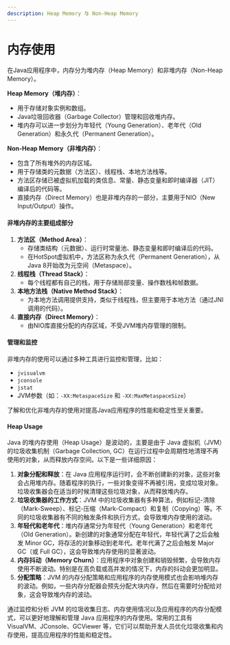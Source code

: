 ```yaml
---
description: Heap Memory 与 Non-Heap Memory
---
```


# 内存使用

在Java应用程序中，内存分为堆内存（Heap Memory）和非堆内存（Non-Heap Memory）。

**Heap Memory（堆内存）**：

* 用于存储对象实例和数组。
* Java垃圾回收器（Garbage Collector）管理和回收堆内存。
* 堆内存可以进一步划分为年轻代（Young Generation）、老年代（Old Generation）和永久代（Permanent Generation）。

**Non-Heap Memory（非堆内存）**：

* 包含了所有堆外的内存区域。
* 用于存储类的元数据（方法区）、线程栈、本地方法栈等。
* 方法区存储已被虚拟机加载的类信息、常量、静态变量和即时编译器（JIT）编译后的代码等。
* 直接内存（Direct Memory）也是非堆内存的一部分，主要用于NIO（New Input/Output）操作。

#### 非堆内存的主要组成部分

1. **方法区（Method Area）**：
   * 存储类结构（元数据）、运行时常量池、静态变量和即时编译后的代码。
   * 在HotSpot虚拟机中，方法区称为永久代（Permanent Generation），从Java 8开始改为元空间（Metaspace）。
2. **线程栈（Thread Stack）**：
   * 每个线程都有自己的栈，用于存储局部变量、操作数栈和帧数据。
3. **本地方法栈（Native Method Stack）**：
   * 为本地方法调用提供支持，类似于线程栈，但主要用于本地方法（通过JNI调用的代码）。
4. **直接内存（Direct Memory）**：
   * 由NIO库直接分配的内存区域，不受JVM堆内存管理的限制。

#### 管理和监控

非堆内存的使用可以通过多种工具进行监控和管理，比如：

* `jvisualvm`
* `jconsole`
* `jstat`
* JVM参数（如：`-XX:MetaspaceSize` 和 `-XX:MaxMetaspaceSize`）

了解和优化非堆内存的使用对提高Java应用程序的性能和稳定性至关重要。

#### Heap Usage

Java 的堆内存使用（Heap Usage）是波动的，主要是由于 Java 虚拟机（JVM）的垃圾收集机制（Garbage Collection, GC）在运行过程中会周期性地清理不再使用的对象，从而释放内存空间。以下是一些详细原因：

1. **对象分配和释放**：在 Java 应用程序运行时，会不断创建新的对象，这些对象会占用堆内存。随着程序的执行，一些对象变得不再被引用，变成垃圾对象。垃圾收集器会在适当的时候清理这些垃圾对象，从而释放堆内存。
2. **垃圾收集器的工作方式**：JVM 中的垃圾收集器有多种算法，例如标记-清除（Mark-Sweep）、标记-压缩（Mark-Compact）和复制（Copying）等。不同的垃圾收集器有不同的触发条件和执行方式，会导致堆内存使用的波动。
3. **年轻代和老年代**：堆内存通常分为年轻代（Young Generation）和老年代（Old Generation）。新创建的对象通常分配在年轻代，年轻代满了之后会触发 Minor GC，将存活的对象移动到老年代。老年代满了之后会触发 Major GC（或 Full GC），这会导致堆内存使用的显著波动。
4. **内存抖动（Memory Churn）**：应用程序中对象创建和销毁频繁，会导致内存使用不断波动。特别是在高负载或高并发的情况下，内存的抖动会更加明显。
5. **分配策略**：JVM 的内存分配策略和应用程序的内存使用模式也会影响堆内存的波动。例如，一些内存分配器会预先分配大块内存，然后在需要时分配给对象，这会导致堆内存的波动。

通过监控和分析 JVM 的垃圾收集日志、内存使用情况以及应用程序的内存分配模式，可以更好地理解和管理 Java 应用程序的内存使用。常用的工具有 VisualVM、JConsole、GCViewer 等，它们可以帮助开发人员优化垃圾收集和内存使用，提高应用程序的性能和稳定性。
